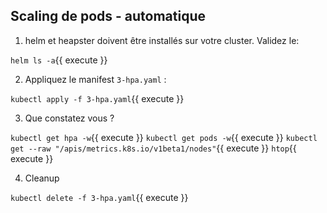 ## Scaling de pods - automatique

1) helm et heapster doivent être installés sur votre cluster. Validez le:

`helm ls -a`{{ execute }}

2) Appliquez le manifest `3-hpa.yaml` :

`kubectl apply -f 3-hpa.yaml`{{ execute }}

3) Que constatez vous ?

`kubectl get hpa -w`{{ execute }}
`kubectl get pods -w`{{ execute }}
`kubectl get --raw "/apis/metrics.k8s.io/v1beta1/nodes"`{{ execute }}
`htop`{{ execute }}

4) Cleanup

`kubectl delete -f 3-hpa.yaml`{{ execute }}
